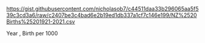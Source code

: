 https://gist.githubusercontent.com/nicholasob7/c44511daa33b296065aa5f539c3cd3a6/raw/c2407be3c4bad6e2b19ed1db337a1cf7c146e199/NZ%2520Births%25201921-2021.csv


 Year , Birth per 1000